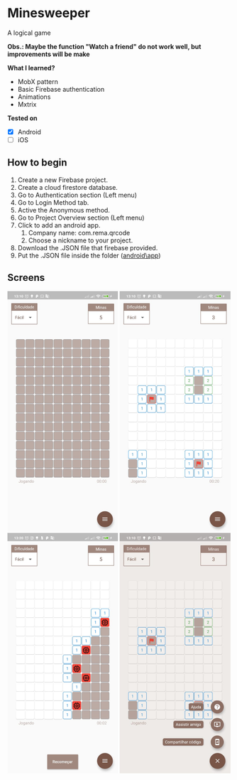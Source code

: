 # Minesweeper
A logical game

**Obs.: Maybe the function "Watch a friend" do not work well, but improvements will be make**

**What I learned?**
* MobX pattern
* Basic Firebase authentication
* Animations
* Mxtrix

**Tested on**
- [X] Android
- [ ] iOS

## How to begin
1. Create a new Firebase project.
1. Create a cloud firestore database.
1. Go to Authentication section (Left menu)
1. Go to Login Method tab.
1. Active the Anonymous method.
1. Go to Project Overview section (Left menu)
1. Click to add an android app.
    1. Company name: com.rema.qrcode
    1. Choose a nickname to your project.
1. Download the .JSON file that firebase provided.
1. Put the .JSON file inside the folder ([android\app](https://github.com/matheusrmribeiro/desafio_campominado/tree/master/android/app))

## Screens

<img src="prints/Print4.jpeg?raw=true" width="49.5%"/> <img src="prints/Print2.jpeg?raw=true" width="49.5%" /> 
<img src="prints/Print5.jpeg?raw=true" width="49.5%" /> <img src="prints/Print1.jpeg?raw=true" width="49.5%" />
